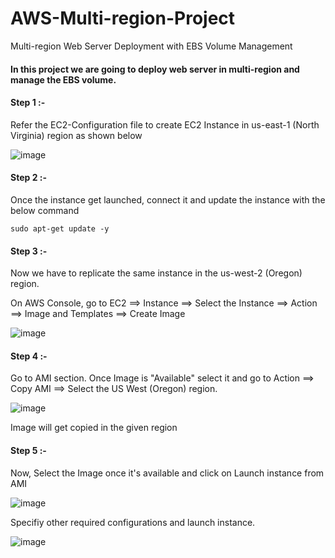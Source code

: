 # AWS-Multi-region-Project
Multi-region Web Server Deployment with EBS Volume Management

#### In this project we are going to deploy web server in multi-region and manage the EBS volume.

#### Step 1 :-

Refer the EC2-Configuration file to create EC2 Instance in us-east-1 (North Virginia) region as shown below

![image](https://github.com/ajaydabe/AWS-Multi-region-Project/assets/160045230/67570b2d-cbe0-47c1-9168-d16abaf0a7cc)

#### Step 2 :-

Once the instance get launched, connect it and update the instance with the below command

    sudo apt-get update -y

#### Step 3 :-

Now we have to replicate the same instance in the us-west-2 (Oregon) region.

On AWS Console, go to EC2 ==> Instance ==> Select the Instance ==> Action ==> Image and Templates ==> Create Image

![image](https://github.com/ajaydabe/AWS-Multi-region-Project/assets/160045230/53547154-c2d1-4d94-aaf3-5808366a9239)

#### Step 4 :-

Go to AMI section. Once Image is "Available" select it and go to Action ==> Copy AMI ==> Select the US West (Oregon) region.

![image](https://github.com/ajaydabe/AWS-Multi-region-Project/assets/160045230/4ef15ac9-33c5-4a4d-9cf3-5179b4074506)

Image will get copied in the given region

#### Step 5 :-

Now, Select the Image once it's available and click on Launch instance from AMI

![image](https://github.com/ajaydabe/AWS-Multi-region-Project/assets/160045230/615bf5a0-f3f3-47ee-accf-05c18476fc0c)

Specifiy other required configurations and launch instance.

![image](https://github.com/ajaydabe/AWS-Multi-region-Project/assets/160045230/acaf87d1-ec76-48bf-9f97-af1489acc8f5)
